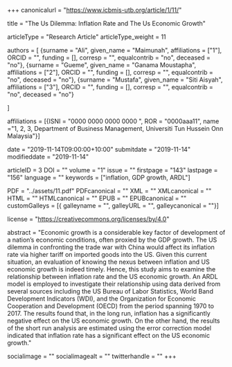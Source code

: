 +++
canonicalurl = "https://www.icbmis-utb.org/article/1/11/"

title = "The Us Dilemma: Inflation Rate and The Us Economic Growth"

articleType = "Research Article"
articleType_weight = 11

authors = [
  {surname = "Ali",  given_name = "Maimunah",  affiliations = ["1"],  ORCID = "", funding = [], corresp = "", equalcontrib = "no", deceased = "no"},
  {surname = "Gueme",  given_name = "Ganama Moustapha",  affiliations = ["2"],  ORCID = "", funding = [], corresp = "", equalcontrib = "no", deceased = "no"},
  {surname = "Mustafa",  given_name = "Siti Aisyah",  affiliations = ["3"],  ORCID = "", funding = [], corresp = "", equalcontrib = "no", deceased = "no"}

]

affiliations = [{ISNI = "0000 0000 0000 0000 ", ROR = "0000aaa11", name ="1, 2, 3, Department of Business Management, Universiti Tun Hussein Onn Malaysia"}]

date = "2019-11-14T09:00:00+10:00"
submitdate = "2019-11-14"
modifieddate = "2019-11-14"

articleID = 3
DOI = ""
volume = "1"
issue = ""
firstpage = "143"
lastpage = "156"
language = ""
keywords = ["inflation, GDP growth, ARDL"]

PDF = "../assets/11.pdf"
PDFcanonical = ""
XML = ""
XMLcanonical = ""
HTML = ""
HTMLcanonical = ""
EPUB = ""
EPUBcanonical = ""
customGalleys = [{ galleyname = "", galleyURL = "", galleycanonical = ""}]

license = "https://creativecommons.org/licenses/by/4.0"

abstract = "Economic growth is a considerable key factor of development of a nation’s economic conditions, often proxied by the GDP growth. The US dilemma in confronting the trade war with China would affect its inflation rate via higher tariff on imported goods into the US. Given this current situation, an evaluation of knowing the nexus between inflation and US economic growth is indeed timely. Hence, this study aims to examine the relationship between inflation rate and the US economic growth. An ARDL model is employed to investigate their relationship using data derived from several sources including the US Bureau of Labor Statistics, World Band Development Indicators (WDI), and the Organization for Economic Cooperation and Development (OECD) from the period spanning 1970 to 2017. The results found that, in the long run, inflation has a significantly negative effect on the US economic growth. On the other hand, the results of the short run analysis are estimated using the error correction model indicated that inflation rate has a significant effect on the US economic growth."


socialimage = ""
socialimagealt = ""
twitterhandle = ""
+++

